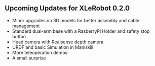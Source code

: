 ## Upcoming Updates for XLeRobot 0.2.0

- Minor upgrades on 3D models for better assembly and cable management
- Standard dual-arm base with a RasberryPi Holder and safety stop button
- Head camera with Realsense depth camera
- URDF and basic Simulation in Maniskill
- More teleoperation demos
- A small surprise

